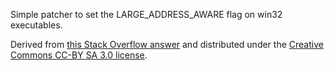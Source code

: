 Simple patcher to set the LARGE_ADDRESS_AWARE flag on win32 executables.

Derived from [this Stack Overflow answer](http://stackoverflow.com/questions/9054469/how-to-check-if-exe-is-set-as-largeaddressaware) and distributed under the [Creative Commons CC-BY SA 3.0 license](http://creativecommons.org/licenses/by-sa/3.0).